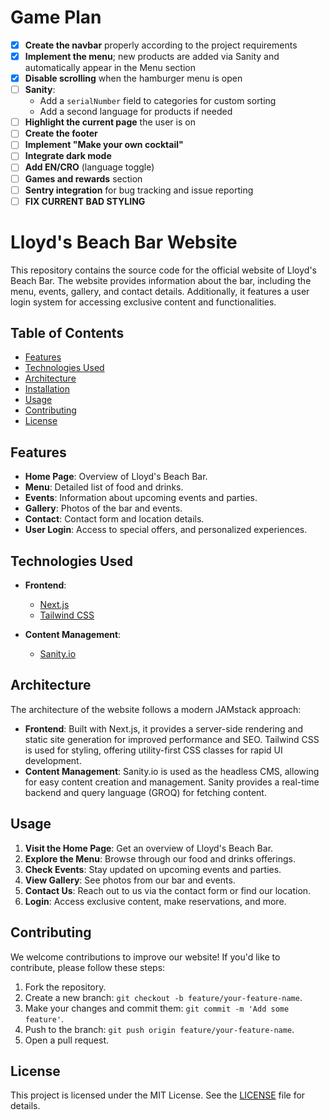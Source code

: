 # Game Plan

- [x] **Create the navbar** properly according to the project requirements  
- [x] **Implement the menu**; new products are added via Sanity and automatically appear in the Menu section  
- [x] **Disable scrolling** when the hamburger menu is open  
- [ ] **Sanity**:  
  - Add a `serialNumber` field to categories for custom sorting  
  - Add a second language for products if needed
- [ ] **Highlight the current page** the user is on  
- [ ] **Create the footer**
- [ ] **Implement "Make your own cocktail"**
- [ ] **Integrate dark mode**  
- [ ] **Add EN/CRO** (language toggle)  
- [ ] **Games and rewards** section  
- [ ] **Sentry integration** for bug tracking and issue reporting
- [ ] **FIX CURRENT BAD STYLING**

#

# Lloyd's Beach Bar Website

This repository contains the source code for the official website of Lloyd's Beach Bar. The website provides information about the bar, including the menu, events, gallery, and contact details. Additionally, it features a user login system for accessing exclusive content and functionalities.

## Table of Contents

- [Features](#features)
- [Technologies Used](#technologies-used)
- [Architecture](#architecture)
- [Installation](#installation)
- [Usage](#usage)
- [Contributing](#contributing)
- [License](#license)

## Features

- **Home Page**: Overview of Lloyd's Beach Bar.
- **Menu**: Detailed list of food and drinks.
- **Events**: Information about upcoming events and parties.
- **Gallery**: Photos of the bar and events.
- **Contact**: Contact form and location details.
- **User Login**: Access to special offers, and personalized experiences.

## Technologies Used

- **Frontend**:
  - [Next.js](https://nextjs.org/)
  - [Tailwind CSS](https://tailwindcss.com/)

- **Content Management**:
  - [Sanity.io](https://www.sanity.io/)

## Architecture

The architecture of the website follows a modern JAMstack approach:

- **Frontend**: Built with Next.js, it provides a server-side rendering and static site generation for improved performance and SEO. Tailwind CSS is used for styling, offering utility-first CSS classes for rapid UI development.
- **Content Management**: Sanity.io is used as the headless CMS, allowing for easy content creation and management. Sanity provides a real-time backend and query language (GROQ) for fetching content.


## Usage

1. **Visit the Home Page**: Get an overview of Lloyd's Beach Bar.
2. **Explore the Menu**: Browse through our food and drinks offerings.
3. **Check Events**: Stay updated on upcoming events and parties.
4. **View Gallery**: See photos from our bar and events.
5. **Contact Us**: Reach out to us via the contact form or find our location.
6. **Login**: Access exclusive content, make reservations, and more.

## Contributing

We welcome contributions to improve our website! If you'd like to contribute, please follow these steps:

1. Fork the repository.
2. Create a new branch: `git checkout -b feature/your-feature-name`.
3. Make your changes and commit them: `git commit -m 'Add some feature'`.
4. Push to the branch: `git push origin feature/your-feature-name`.
5. Open a pull request.

## License

This project is licensed under the MIT License. See the [LICENSE](LICENSE) file for details.
